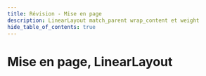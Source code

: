 ```yaml
---
title: Révision - Mise en page
description: LinearLayout match_parent wrap_content et weight
hide_table_of_contents: true
---
```


# Mise en page, LinearLayout


